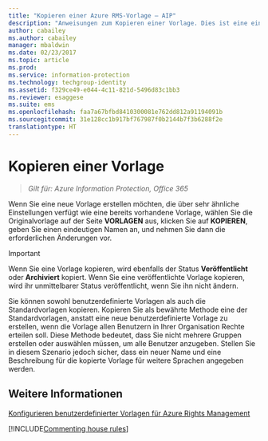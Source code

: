 ```yaml
---
title: "Kopieren einer Azure RMS-Vorlage – AIP"
description: "Anweisungen zum Kopieren einer Vorlage. Dies ist eine einfache Möglichkeit zum Erstellen einer neuen Vorlage, die sehr ähnliche Einstellungen aufweist wie eine vorhandene Vorlage."
author: cabailey
ms.author: cabailey
manager: mbaldwin
ms.date: 02/23/2017
ms.topic: article
ms.prod: 
ms.service: information-protection
ms.technology: techgroup-identity
ms.assetid: f329ce49-e044-4c11-821d-5496d83c1bb3
ms.reviewer: esaggese
ms.suite: ems
ms.openlocfilehash: faa7a67bfbd8410300081e762dd812a91194091b
ms.sourcegitcommit: 31e128cc1b917bf767987f0b2144b7f3b6288f2e
translationtype: HT
---
```

# <a name="copy-a-template"></a>Kopieren einer Vorlage

>*Gilt für: Azure Information Protection, Office 365*

Wenn Sie eine neue Vorlage erstellen möchten, die über sehr ähnliche Einstellungen verfügt wie eine bereits vorhandene Vorlage, wählen Sie die Originalvorlage auf der Seite **VORLAGEN** aus, klicken Sie auf **KOPIEREN**, geben Sie einen eindeutigen Namen an, und nehmen Sie dann die erforderlichen Änderungen vor.

> [!IMPORTANT]
> Wenn Sie eine Vorlage kopieren, wird ebenfalls der Status **Veröffentlicht** oder **Archiviert** kopiert. Wenn Sie eine veröffentlichte Vorlage kopieren, wird ihr unmittelbarer Status veröffentlicht, wenn Sie ihn nicht ändern.

Sie können sowohl benutzerdefinierte Vorlagen als auch die Standardvorlagen kopieren. Kopieren Sie als bewährte Methode eine der Standardvorlagen, anstatt eine neue benutzerdefinierte Vorlage zu erstellen, wenn die Vorlage allen Benutzern in Ihrer Organisation Rechte erteilen soll. Diese Methode bedeutet, dass Sie nicht mehrere Gruppen erstellen oder auswählen müssen, um alle Benutzer anzugeben. Stellen Sie in diesem Szenario jedoch sicher, dass ein neuer Name und eine Beschreibung für die kopierte Vorlage für weitere Sprachen angegeben werden.



## <a name="see-also"></a>Weitere Informationen
[Konfigurieren benutzerdefinierter Vorlagen für Azure Rights Management](configure-custom-templates.md)

[!INCLUDE[Commenting house rules](../includes/houserules.md)]